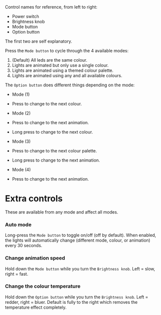 Control names for reference, from left to right:
- Power switch
- Brightness knob
- Mode button
- Option button

The first two are self explanatory.

Press the `Mode button` to cycle through the 4 available modes:

1. (Default) All leds are the same colour.
2. Lights are animated but only use a single colour.
3. Lights are animated using a themed colour palette.
4. Lights are animated using any and all available colours.

The `Option button` does different things depending on the mode:

- Mode (1)
 - Press to change to the next colour.

- Mode (2)
 - Press to change to the next animation.
 - Long press to change to the next colour.

- Mode (3)
 - Press to change to the next colour palette.
 - Long press to change to the next animation.

- Mode (4)
 - Press to change to the next animation.
    

# Extra controls
These are available from any mode and affect all modes.

### Auto mode
Long-press the `Mode button` to toggle on/off (off by default). When enabled, the lights will automatically change (different mode, colour, or animation) every 30 seconds.

### Change animation speed
Hold down the `Mode button` while you turn the `Brightness knob`. Left = slow, right = fast.

### Change the colour temperature
Hold down the `Option button` while you turn the `Brightness knob`. Left = redder, right = bluer. Default is fully to the right which removes the temperature effect completely.

